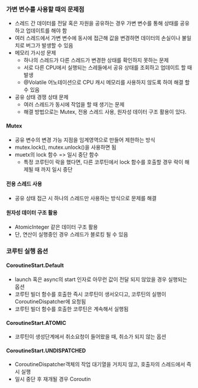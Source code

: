 ### 가변 변수를 사용할 때의 문제점
- 스레드 간 데이터를 전달 혹은 자원을 공유하는 경우 가변 변수를 통해 상태를 공유하고 업데이트를 해야 함
- 여러 스레드에서 가변 변수에 동시에 접근해 값을 변경하면 데이터의 손실이나 불일치로 버그가 발생할 수 있음
- 메모리 가시성 문제
	- 하나의 스레드가 다른 스레드가 변경한 상태를 확인하지 못하는 문제
	- 서로 다른 CPU에서 실행되는 스레들에서 공유 상태를 조회하고 업데이트 할 때 발생
	- @Volatile 어노테이션으로 CPU 캐시 메모리를 사용하지 않도록 하여 해결 할 수 있음
- 공유 상태 경쟁 상태 문제
	- 여러 스레드가 동시에 작업을 할 때 생기는 문제
	- 해결 방법으로는 Mutex, 전용 스레드 사용, 원자성 데이터 구조 활용이 있다.

#### Mutex 
- 공유 변수의 변경 가능 지점을 임계영역으로 만들어 제한하는 방식
- mutex.lock(), mutex.unlock()을 사용하면 됨
- muetx의 lock 함수 => 일시 중단 함수
	- 특정 코루틴이 락을 했다면, 다른 코루틴에서 lock 함수를 호출할 경우 락이 해제될 때 까지 일시 중단

#### 전용 스레드 사용 
- 공유 상태 접근 시 하나의 스레드만 사용하는 방식으로 문제를 해결 

#### 원자성 데이터 구조 활용
- AtomicInteger 같은 데이터 구조 활용
- 단, 연산이 실행중인 경우 스레드가 블로킹 될 수 있음

### 코루틴 실행 옵션
#### CoroutineStart.Default 
- launch 혹은 async의 start 인자로 아무런 값이 전달 되지 않았을 경우 실행되는 옵션
- 코루틴 빌더 함수를 호출한 즉시 코루틴이 생서오디고, 코루틴의 실행이 CoroutineDispatcher에 요청됨
- 코루틴 빌더 함수를 호출한 코루틴은 계속해서 실행됨

#### CoroutineStart.ATOMIC
- 코루틴이 생성단계에서 취소요청이 들어왔을 때, 취소가 되지 않는 옵션 

#### CoroutineStart.UNDISPATCHED
- CoroutineDispatcher객체의 작업 대기열을 거치지 않고, 호출자의 스레드에서 즉시 실행
- 일시 중단 후 재개될 경우 Coroutin
